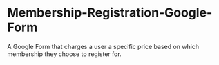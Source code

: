 # Membership-Registration-Google-Form
A Google Form that charges a user a specific price based on which membership they choose to register for.
